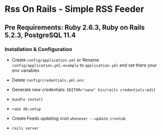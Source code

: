 # Rss On Rails - Simple RSS Feeder
## Pre Requirements: Ruby 2.6.3, Ruby on Rails 5.2.3, PostgreSQL 11.4

### Installation & Configuration

* Create ```config/application.yml``` or Rename ```config/application.yml.example``` to ```application.yml``` and set there your env variables

* Delete ```config/credentials.yml.enc```

* Generate new credentials: 
```EDITOR="nano" bin/rails credentials:edit```

* ```bundle install```

* ```rake db:setup```

* Create Feeds updating cron
```whenever --update-crontab```

* ```rails server```
